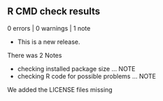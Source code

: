 ## R CMD check results

0 errors | 0 warnings | 1 note

* This is a new release.

There was 2 Notes

* checking installed package size ... NOTE
* checking R code for possible problems ... NOTE

We added the LICENSE files missing
